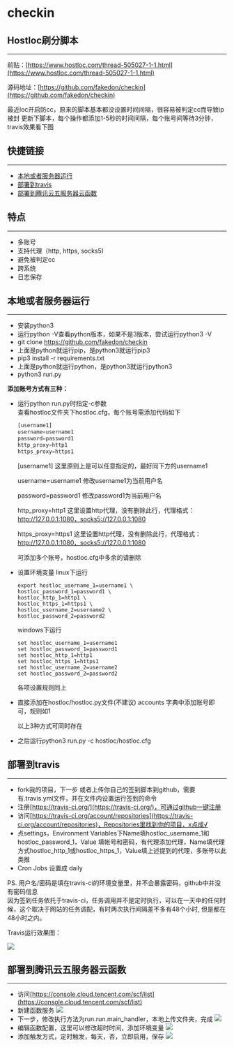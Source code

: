 # checkin

## Hostloc刷分脚本
---

前贴：[https://www.hostloc.com/thread-505027-1-1.html](https://www.hostloc.com/thread-505027-1-1.html)

源码地址：[https://github.com/fakedon/checkin](https://github.com/fakedon/checkin)

最近loc开启防cc，原来的脚本基本都没设置时间间隔，很容易被判定cc而导致ip被封
更新下脚本，每个操作都添加1-5秒的时间间隔，每个账号间等待3分钟，travis效果看下图

## 快捷链接
---
- [本地或者服务器运行](#run-local)
- [部署到travis](#deploy-to-travis)
- [部署到腾讯云五服务器云函数](#deploy-to-tencent)

## 特点
---
* 多账号
* 支持代理（http, https, socks5)
* 避免被判定cc
* 跨系统
* 日志保存

## 本地或者服务器运行
-------
* 安装python3
* 运行python -V查看python版本，如果不是3版本，尝试运行python3 -V
* git clone https://github.com/fakedon/checkin
* 上面是python就运行pip，是python3就运行pip3
* pip3 install -r requirements.txt
* 上面是python就运行python，是python3就运行python3
* python3 run.py

**添加账号方式有三种：**
* 运行python run.py时指定-c参数  
   查看hostloc文件夹下hostloc.cfg，每个账号需添加代码如下
   ```python
   [username1]
   username=username1
   password=password1
   http_proxy=http1
   https_proxy=https1
   ```
   [username1] 这里原则上是可以任意指定的，最好同下方的username1

   username=username1 修改username1为当前用户名

   password=password1 修改password1为当前用户名

   http_proxy=http1 这里设置http代理，没有删除此行，代理格式：http://127.0.0.1:1080，socks5://127.0.0.1:1080

   https_proxy=https1 这里设置http代理，没有删除此行，代理格式：http://127.0.0.1:1080，socks5://127.0.0.1:1080

   可添加多个账号，hostloc.cfg中多余的请删除  
   
* 设置环境变量
   linux下运行
   ```
   export hostloc_username_1=username1 \
   hostloc_password_1=password1 \
   hostloc_http_1=http1 \
   hostloc_https_1=https1 \
   hostloc_username_2=username2 \
   hostloc_password_2=password2
   ```
   windows下运行
   ```
   set hostloc_username_1=username1
   set hostloc_password_1=password1
   set hostloc_http_1=http1
   set hostloc_https_1=https1
   set hostloc_username_2=username2
   set hostloc_password_2=password2
   ```
   各项设置规则同上
* 直接添加在hostloc/hostloc.py文件(不建议)
accounts 字典中添加账号即可，规则如1

   以上3种方式可同时存在  
* 之后运行python3 run.py -c hostloc/hostloc.cfg

## 部署到travis
-------
* fork我的项目，下一步
   或者上传你自己的签到脚本到github，需要有.travis.yml文件，并在文件内设置运行签到的命令
* 注册[https://travis-ci.org/](https://travis-ci.org/)，可通过github一键注册
* 访问[https://travis-ci.org/account/repositories](https://travis-ci.org/account/repositories)，Repositories里找到你的项目，x点成√
* 点settings，Environment Variables下Name填hostloc_username_1和hostloc_password_1，Value 填帐号和密码，有代理添加代理，Name填代理方式hostloc_http_1或hostloc_https_1，Value填上述提到的代理，多账号以此类推
* Cron Jobs 设置成 daily

PS. 用户名/密码是填在travis-ci的环境变量里，并不会暴露密码，github中并没有密码信息  
因为签到任务依托于travis-ci，任务调用并不是定时执行，可以在一天中的任何时候，这个取决于网站的任务调配，有时两次执行间隔差不多有48个小时, 但是都在48小时之内。

Travis运行效果图：

![](/docs/img/hostloc_autocheck_travis.jpg)


## 部署到腾讯云五服务器云函数
---
* 访问[https://console.cloud.tencent.com/scf/list](https://console.cloud.tencent.com/scf/list)
* 新建函数服务
   ![](/docs/img/hostloc_tencent1.jpg)
* 下一步，修改执行方法为run.run.main_handler，本地上传文件夹，完成
   ![](/docs/img/hostloc_tencent2.jpg)
* 编辑函数配置，这里可以修改超时时间，添加环境变量
   ![](/docs/img/hostloc_tencent3.jpg)
* 添加触发方式，定时触发，每天，否，立即启用，保存
   ![](/docs/img/hostloc_tencent4.jpg)

